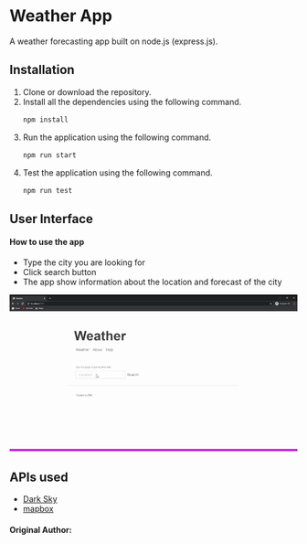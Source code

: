 # Weather App

A weather forecasting app built on node.js (express.js).

## Installation
1. Clone or download the repository.
2. Install all the dependencies using the following command.
   ```bash
   npm install
   ```
3. Run the application using the following command.
   ```bash
   npm run start
   ```
4. Test the application using the following command.
   ```bash
   npm run test
   ```

## User Interface
#### How to use the app
- Type the city you are looking for
- Click search button
- The app show information about the location and forecast of the city

![weather](screenshots/WeatherApp.gif)

## APIs used
- [Dark Sky](https://darksky.net/dev)
- [mapbox](https://www.mapbox.com/)

#### Original Author: 

